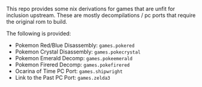 This repo provides some nix derivations for games that are unfit for inclusion upstream.
These are mostly decompilations / pc ports that require the original rom to build.

The following is provided:

* Pokemon Red/Blue Disassembly: `games.pokered`
* Pokemon Crystal Disassembly: `games.pokecrystal`
* Pokemon Emerald Decomp: `games.pokeemerald`
* Pokemon Firered Decomp: `games.pokefirered`
* Ocarina of Time PC Port: `games.shipwright`
* Link to the Past PC Port: `games.zelda3`
